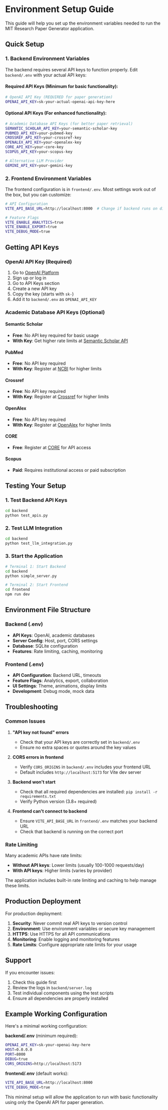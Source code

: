 # Environment Setup Guide

This guide will help you set up the environment variables needed to run the MIT Research Paper Generator application.

## Quick Setup

### 1. Backend Environment Variables

The backend requires several API keys to function properly. Edit `backend/.env` with your actual API keys:

#### Required API Keys (Minimum for basic functionality):

```bash
# OpenAI API Key (REQUIRED for paper generation)
OPENAI_API_KEY=sk-your-actual-openai-api-key-here
```

#### Optional API Keys (For enhanced functionality):

```bash
# Academic Database API Keys (for better paper retrieval)
SEMANTIC_SCHOLAR_API_KEY=your-semantic-scholar-key
PUBMED_API_KEY=your-pubmed-key
CROSSREF_API_KEY=your-crossref-key
OPENALEX_API_KEY=your-openalex-key
CORE_API_KEY=your-core-key
SCOPUS_API_KEY=your-scopus-key

# Alternative LLM Provider
GEMINI_API_KEY=your-gemini-key
```

### 2. Frontend Environment Variables

The frontend configuration is in `frontend/.env`. Most settings work out of the box, but you can customize:

```bash
# API Configuration
VITE_API_BASE_URL=http://localhost:8000  # Change if backend runs on different port

# Feature Flags
VITE_ENABLE_ANALYTICS=true
VITE_ENABLE_EXPORT=true
VITE_DEBUG_MODE=true
```

## Getting API Keys

### OpenAI API Key (Required)
1. Go to [OpenAI Platform](https://platform.openai.com/)
2. Sign up or log in
3. Go to API Keys section
4. Create a new API key
5. Copy the key (starts with `sk-`)
6. Add it to `backend/.env` as `OPENAI_API_KEY`

### Academic Database API Keys (Optional)

#### Semantic Scholar
- **Free**: No API key required for basic usage
- **With Key**: Get higher rate limits at [Semantic Scholar API](https://www.semanticscholar.org/product/api)

#### PubMed
- **Free**: No API key required
- **With Key**: Register at [NCBI](https://www.ncbi.nlm.nih.gov/account/) for higher limits

#### Crossref
- **Free**: No API key required
- **With Key**: Register at [Crossref](https://www.crossref.org/requestaccount/) for higher limits

#### OpenAlex
- **Free**: No API key required
- **With Key**: Register at [OpenAlex](https://openalex.org/) for higher limits

#### CORE
- **Free**: Register at [CORE](https://core.ac.uk/api-keys/register) for API access

#### Scopus
- **Paid**: Requires institutional access or paid subscription

## Testing Your Setup

### 1. Test Backend API Keys
```bash
cd backend
python test_apis.py
```

### 2. Test LLM Integration
```bash
cd backend
python test_llm_integration.py
```

### 3. Start the Application
```bash
# Terminal 1: Start Backend
cd backend
python simple_server.py

# Terminal 2: Start Frontend
cd frontend
npm run dev
```

## Environment File Structure

### Backend (.env)
- **API Keys**: OpenAI, academic databases
- **Server Config**: Host, port, CORS settings
- **Database**: SQLite configuration
- **Features**: Rate limiting, caching, monitoring

### Frontend (.env)
- **API Configuration**: Backend URL, timeouts
- **Feature Flags**: Analytics, export, collaboration
- **UI Settings**: Theme, animations, display limits
- **Development**: Debug mode, mock data

## Troubleshooting

### Common Issues

1. **"API key not found" errors**
   - Check that your API keys are correctly set in `backend/.env`
   - Ensure no extra spaces or quotes around the key values

2. **CORS errors in frontend**
   - Verify `CORS_ORIGINS` in `backend/.env` includes your frontend URL
   - Default includes `http://localhost:5173` for Vite dev server

3. **Backend won't start**
   - Check that all required dependencies are installed: `pip install -r requirements.txt`
   - Verify Python version (3.8+ required)

4. **Frontend can't connect to backend**
   - Ensure `VITE_API_BASE_URL` in `frontend/.env` matches your backend URL
   - Check that backend is running on the correct port

### Rate Limiting

Many academic APIs have rate limits:
- **Without API keys**: Lower limits (usually 100-1000 requests/day)
- **With API keys**: Higher limits (varies by provider)

The application includes built-in rate limiting and caching to help manage these limits.

## Production Deployment

For production deployment:

1. **Security**: Never commit real API keys to version control
2. **Environment**: Use environment variables or secure key management
3. **HTTPS**: Use HTTPS for all API communications
4. **Monitoring**: Enable logging and monitoring features
5. **Rate Limits**: Configure appropriate rate limits for your usage

## Support

If you encounter issues:
1. Check this guide first
2. Review the logs in `backend/server.log`
3. Test individual components using the test scripts
4. Ensure all dependencies are properly installed

## Example Working Configuration

Here's a minimal working configuration:

**backend/.env** (minimum required):
```bash
OPENAI_API_KEY=sk-your-openai-key-here
HOST=0.0.0.0
PORT=8000
DEBUG=true
CORS_ORIGINS=http://localhost:5173
```

**frontend/.env** (default works):
```bash
VITE_API_BASE_URL=http://localhost:8000
VITE_DEBUG_MODE=true
```

This minimal setup will allow the application to run with basic functionality using only the OpenAI API for paper generation.
